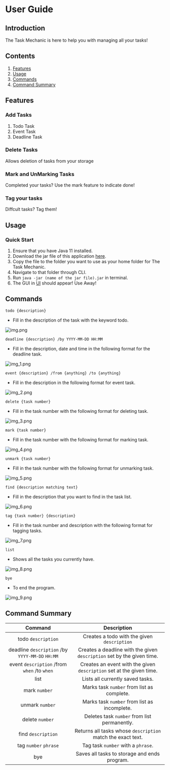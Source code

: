 # User Guide

## Introduction
The Task Mechanic is here to help you with managing all your tasks!

## Contents
1. [Features](#features)
2. [Usage](#usage)
3. [Commands](#commands)
4. [Command Summary](#command-summary)

## Features 

### Add Tasks

1. Todo Task
2. Event Task
3. Deadline Task

### Delete Tasks

Allows deletion of tasks from your storage

### Mark and UnMarking Tasks

Completed your tasks? 
Use the mark feature to indicate done!

### Tag your tasks
Diffcult tasks? Tag them! 

## Usage

### Quick Start

1. Ensure that you have Java 11 installed.
2. Download the jar file of this application [here](https://github.com/RyanQiu1/ip/releases).
3. Copy the file to the folder you want to use as your home folder for The Task Mechanic.
4. Navigate to that folder through CLI.
5. Run `java -jar (name of the jar file).jar` in terminal.
6. The GUI in [UI](https://github.com/RyanQiu1/ip/blob/master/docs/Ui.png) should appear! Use Away!

## Commands

`todo {description}` 
- Fill in the description of the task with the keyword todo.

![img.png](img.png)

`deadline {description} /by YYYY-MM-DD HH:MM` 
- Fill in the description, date and time in the following format for the deadline task.

![img_1.png](img_1.png)

`event {description} /from {anything} /to {anything}`
- Fill in the description in the following format for event task.

![img_2.png](img_2.png)

`delete {task number}`
- Fill in the task number with the following format for deleting task.

![img_3.png](img_3.png)

`mark {task number}`
- Fill in the task number with the following format for marking task.

![img_4.png](img_4.png)

`unmark {task number}`
- Fill in the task number with the following format for unmarking task.

![img_5.png](img_5.png)

`find {description matching text}`
- Fill in the description that you want to find in the task list.

![img_6.png](img_6.png)

`tag {task number} {description}`
- Fill in the task number and description with the following format for tagging tasks.

![img_7.png](img_7.png)

`list`
- Shows all the tasks you currently have.

![img_8.png](img_8.png)

`bye`
- To end the program.

![img_9.png](img_9.png)

## Command Summary


|                     Command                     |                              Description                               |
|:-----------------------------------------------:|:----------------------------------------------------------------------:|
|               todo `description`                |              Creates a todo with the given `description`               |
| deadline `description` /by `YYYY-MM-DD` `HH:MM` | Creates a deadline with the given `description` set by the given time. |
|   event `description` /from `when` /to `when`   |  Creates an event with the given `description` set at the given time.  |
|                      list                       |                    Lists all currently saved tasks.                    |
|                  mark `number`                  |               Marks task `number` from list as complete.               |
|                 unmark `number`                 |              Marks task `number` from list as incomplete.              |
|                 delete `number`                 |              Deletes task `number` from list permanently.              |
|               find `description`                |      Returns all tasks whose `description` match the exact text.       |
|              tag `number` `phrase`              |                   Tag task `number` with a `phrase`.                   |
|                       bye                       |              Saves all tasks to storage and ends program.              |

